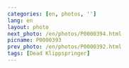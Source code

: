 ```yaml
---
categories: [en, photos, '']
lang: en
layout: photo
next_photo: /en/photos/P0000394.html
picname: P0000393
prev_photo: /en/photos/P0000392.html
tags: [Dead Klippspringer]
---
```

